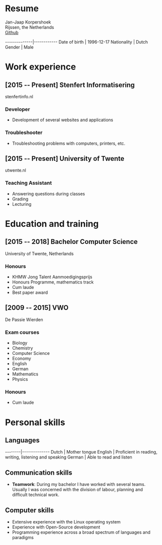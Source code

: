 Resume
======

Jan-Jaap Korpershoek  
Rijssen, the Netherlands  
[Github](www.github.com/JJK96)  

--------------|------------
Date of birth | 1996-12-17
Nationality   | Dutch
Gender        | Male

# Work experience

## [2015 -- Present] Stenfert Informatisering
stenfertinfo.nl

### Developer
- Development of several websites and applications

### Troubleshooter
- Troubleshooting problems with computers, printers, etc.

## [2015 -- Present] University of Twente
utwente.nl

### Teaching Assistant
- Answering questions during classes
- Grading
- Lecturing

# Education and training

## [2015 -- 2018] Bachelor Computer Science

University of Twente, Netherlands

### Honours

- KHMW Jong Talent Aanmoedigingsprijs
- Honours Programme, mathematics track
- Cum laude
- Best paper award

## [2009 -- 2015] VWO

De Passie Wierden

### Exam courses
- Biology 
- Chemistry 
- Computer Science 
- Economy 
- English 
- German
- Mathematics 
- Physics 

### Honours 
- Cum laude

# Personal skills

## Languages

--------|--------------
Dutch   | Mother tongue
English | Proficient in reading, writing, listening and speaking
German  | Able to read and listen

## Communication skills
- **Teamwork**: During my bachelor I have worked with several teams. Usually I was concerned with the division of labour, planning and difficult technical work.

## Computer skills
- Extensive experience with the Linux operating system
- Experience with Open-Source development
- Programming experience across a broad spectrum of languages and paradigms

